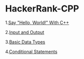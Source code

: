 # HackerRank-CPP

1.[Say "Hello, World!" With C++](https://github.com/Shad-Sheikh/HackerRank-CPP/blob/main/ALL%20PROGRAMS/Say%20%22Hello%2C%20World!%22%20With%20C%2B%2B)

2.[Input and Output](https://github.com/Shad-Sheikh/HackerRank-CPP/blob/main/ALL%20PROGRAMS/Input%20and%20Output)

3.[Basic Data Types](https://github.com/Shad-Sheikh/HackerRank-CPP/blob/main/ALL%20PROGRAMS/Basic%20Data%20Types)

4.[Conditional Statements](https://github.com/Shad-Sheikh/HackerRank-CPP/blob/main/ALL%20PROGRAMS/Conditional%20Statements)
